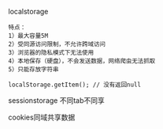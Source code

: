 localstorage

```
特点：
1）最大容量5M
2）受同源访问限制，不允许跨域访问
3）浏览器的隐私模式下无法使用
4）本地保存（硬盘），不会发送数据，网络爬虫无法抓取
5）只能存放字符串

localStorage.getItem(); // 没有返回null
```

sessionstorage 不同tab不同享

cookies同域共享数据